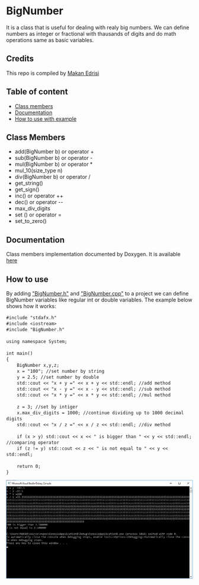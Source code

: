BigNumber
===========
It is a class that is useful for dealing with realy big numbers. We can define numbers as integer or fractional with thausands of digits and do math operations same as basic variables.

## Credits

This repo is compiled by [Makan Edrisi](https://github.com/makannew)

## Table of content
- [Class members](https://github.com/makannew/Big-Numbers/blob/master/README.md#Class-Members)
- [Documentation](https://github.com/makannew/Big-Numbers/blob/master/README.md#Documentation)
- [How to use with example](https://github.com/makannew/Big-Numbers/blob/master/README.md#how-to-use)

## Class Members
- add(BigNumber b) or operator +
- sub(BigNumber b) or operator -
- mul(BigNumber b) or operator *
- mul_10(size_type n)
- div(BigNumber b) or operator /
- get_string()
- get_sign()
- inc() or operator ++
- dec() or operator --
- max_div_digits
- set () or operator =
- set_to_zero()

## Documentation
Class members implementation documented by Doxygen. It is available [here](https://makannew.github.io/Big-Numbers/)

## How to use
By adding ["BigNumber.h"](BigNumber.h) and ["BigNumber.cpp"](BigNumber.cpp) to a project we can define BigNumber variables like regular int or double variables.
The example below shows how it works:
```
#include "stdafx.h"
#include <iostream>
#include "BigNumber.h"

using namespace System;

int main()
{
	BigNumber x,y,z;
	x = "100"; //set number by string
	y = 2.5; //set number by double
	std::cout << "x + y =" << x + y << std::endl; //add method
	std::cout << "x - y =" << x - y << std::endl; //sub method
	std::cout << "x * y =" << x * y << std::endl; //mul method

	z = 3; //set by intiger
	x.max_div_digits = 1000; //continue dividing up to 1000 decimal digits
	std::cout << "x / z =" << x / z << std::endl; //div method

	if (x > y) std::cout << x << " is bigger than " << y << std::endl; //comparing operator
	if (z != y) std::cout << z << " is not equal to " << y << std::endl; 

    return 0;
}
```
![result](screenshot.jpg)
